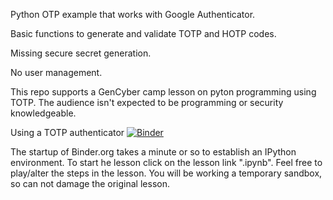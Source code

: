 Python OTP example that works with Google Authenticator.

Basic functions to generate and validate TOTP and HOTP codes.

Missing secure secret generation.

No user management.

This repo supports a GenCyber camp lesson on pyton programming using TOTP.
The audience isn't expected to be programming or security knowledgeable.

Using a TOTP authenticator [![Binder](https://mybinder.org/badge_logo.svg)](https://mybinder.org/v2/gh/kengraf/TOTP/HEAD)

The startup of Binder.org takes a minute or so to establish an IPython
environment.  To start he lesson click on the lesson link ".ipynb".  Feel free to play/alter the steps
in the lesson.  You will be working a temporary sandbox, so can not damage the original lesson.
